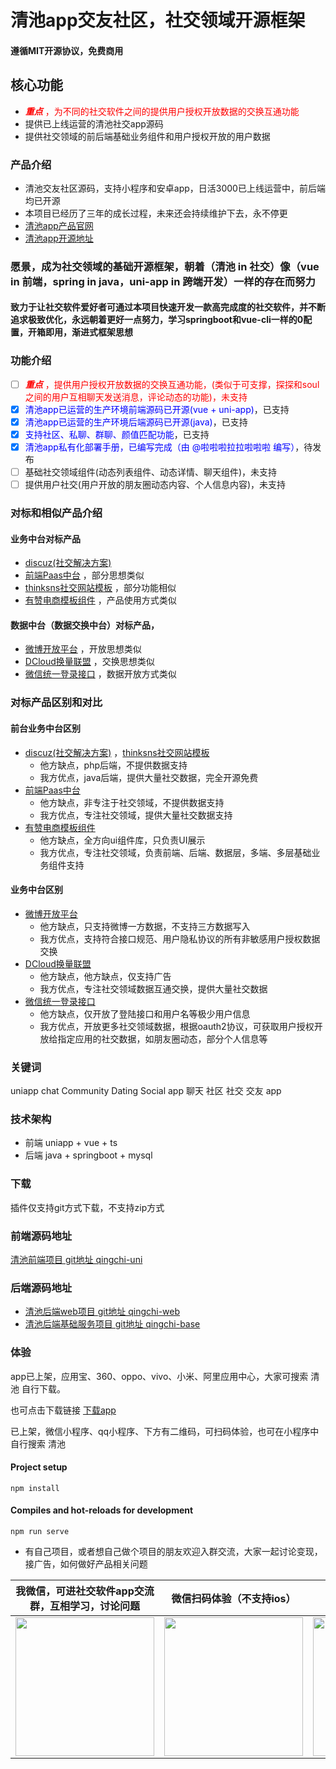 # 清池app交友社区，社交领域开源框架

#### 遵循MIT开源协议，免费商用

## 核心功能
* <font color=red>***重点*** ，为不同的社交软件之间的提供用户授权开放数据的交换互通功能</font>
* 提供已上线运营的清池社交app源码
* 提供社交领域的前后端基础业务组件和用户授权开放的用户数据

### 产品介绍
* 清池交友社区源码，支持小程序和安卓app，日活3000已上线运营中，前后端均已开源
* 本项目已经历了三年的成长过程，未来还会持续维护下去，永不停更
* [清池app产品官网](https://www.qingchiapp.com)
* [清池app开源地址](https://github.com/qingchiapp/qingchi-uni)

### 愿景，成为社交领域的基础开源框架，朝着（清池 in 社交）像（vue in 前端，spring in java，uni-app in 跨端开发）一样的存在而努力
#### 致力于让社交软件爱好者可通过本项目快速开发一款高完成度的社交软件，并不断追求极致优化，永远朝着更好一点努力，学习springboot和vue-cli一样的0配置，开箱即用，渐进式框架思想

###   功能介绍
- [ ] <font color=red>***重点*** ，提供用户授权开放数据的交换互通功能，(类似于可支撑，探探和soul之间的用户互相聊天发送消息，评论动态的功能)，未支持</font>
- [x] <font color=blue>清池app已运营的生产环境前端源码已开源(vue + uni-app)</font>，已支持
- [x] <font color=blue>清池app已运营的生产环境后端源码已开源(java)</font>，已支持
- [x] <font color=blue>支持社区、私聊、群聊、颜值匹配功能</font>，已支持
- [x] <font color=blue>清池app私有化部署手册，已编写完成（由 @啦啦啦拉拉啦啦啦 编写）</font>，待发布
- [ ] 基础社交领域组件(动态列表组件、动态详情、聊天组件)，未支持
- [ ] 提供用户社交(用户开放的朋友圈动态内容、个人信息内容)，未支持

### 对标和相似产品介绍
#### 业务中台对标产品
* [discuz(社交解决方案)](https://discuz.com/)
* [前端Paas中台](https://www.it120.cc/) ，部分思想类似 
* [thinksns社交网站模板](https://www.thinksns.com/) ，部分功能相似
* [有赞电商模板组件](https://vant-contrib.gitee.io/vant/#/zh-CN/address-edit) ，产品使用方式类似 

#### 数据中台（数据交换中台）对标产品， 
* [微博开放平台](https://open.weibo.com/wiki/%E5%BE%AE%E5%8D%9AAPI) ，开放思想类似
* [DCloud换量联盟](https://ask.dcloud.net.cn/article/13300) ，交换思想类似
* [微信统一登录接口](https://developers.weixin.qq.com/doc/oplatform/Mobile_App/WeChat_Login/Development_Guide.html) ，数据开放方式类似

### 对标产品区别和对比

#### 前台业务中台区别
* [discuz(社交解决方案)](https://discuz.com/) ，[thinksns社交网站模板](https://www.thinksns.com/) 
     * 他方缺点，php后端，不提供数据支持
     * 我方优点，java后端，提供大量社交数据，完全开源免费
* [前端Paas中台](https://www.it120.cc/)
     * 他方缺点，非专注于社交领域，不提供数据支持
     * 我方优点，专注社交领域，提供大量社交数据支持
* [有赞电商模板组件](https://vant-contrib.gitee.io/vant/#/zh-CN/address-edit) 
     * 他方缺点，全方向ui组件库，只负责UI展示
     * 我方优点，专注社交领域，负责前端、后端、数据层，多端、多层基础业务组件支持

#### 业务中台区别
* [微博开放平台](https://open.weibo.com/wiki/%E5%BE%AE%E5%8D%9AAPI)
     * 他方缺点，只支持微博一方数据，不支持三方数据写入
     * 我方优点，支持符合接口规范、用户隐私协议的所有非敏感用户授权数据交换
* [DCloud换量联盟](https://ask.dcloud.net.cn/article/13300)
     * 他方缺点，他方缺点，仅支持广告
     * 我方优点，专注社交领域数据互通交换，提供大量社交数据
* [微信统一登录接口](https://developers.weixin.qq.com/doc/oplatform/Mobile_App/WeChat_Login/Development_Guide.html)
     * 他方缺点，仅开放了登陆接口和用户名等极少用户信息
     * 我方优点，开放更多社交领域数据，根据oauth2协议，可获取用户授权开放给指定应用的社交数据，如朋友圈动态，部分个人信息等

### 关键词
uniapp chat Community Dating Social app
聊天 社区 社交 交友 app

### 技术架构
* 前端 uniapp + vue + ts
* 后端 java + springboot + mysql


### 下载
插件仅支持git方式下载，不支持zip方式

### 前端源码地址
[清池前端项目 git地址 qingchi-uni](https://github.com/qingchiapp/qingchi-uni.git)

### 后端源码地址
* [清池后端web项目 git地址 qingchi-web](https://github.com/qingchiapp/qingchi-web.git)
* [清池后端基础服务项目 git地址 qingchi-base](https://github.com/qingchiapp/qingchi-base.git)

### 体验

app已上架，应用宝、360、oppo、vivo、小米、阿里应用中心，大家可搜索 清池 自行下载。

也可点击下载链接 [下载app](https://openbox.mobilem.360.cn/index/d/sid/4534383)

已上架，微信小程序、qq小程序、下方有二维码，可扫码体验，也可在小程序中自行搜索 清池

#### Project setup
```
npm install
```

#### Compiles and hot-reloads for development
```
npm run serve
```

* 有自己项目，或者想自己做个项目的朋友欢迎入群交流，大家一起讨论变现，接广告，如何做好产品相关问题

<table>
  <thead>
  <tr>
    <th>我微信，可进社交软件app交流群，互相学习，讨论问题</th>
    <th>微信扫码体验（不支持ios）</th>
    <th>QQ扫码体验（支持ios）</th>
  </tr>
  </thead>
  <tbody>
  <tr>
      <td align="center" valign="middle">
        <img width="222px" src="https://cdxapp-1257733245.cos.ap-beijing.myqcloud.com/qingchi/static/wxcode.png">
      </td>
      <td align="center" valign="middle">
        <img width="222px" src="https://cdxapp-1257733245.cos.ap-beijing.myqcloud.com/qingchi/home/qingchiwxcode.jpg!thumbnail">
      </td>
      <td align="center" valign="middle">
         <img width="222px" src="https://cdxapp-1257733245.cos.ap-beijing.myqcloud.com/qingchi/home/qingchiqqcode.png!thumbnail">
      </td>
    </tr>
  <tr></tr>
  </tbody>
</table>
